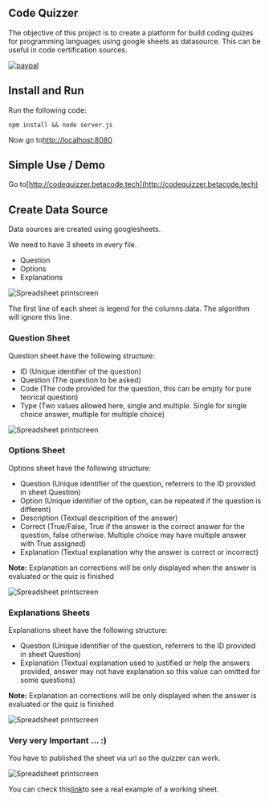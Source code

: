 ## Code Quizzer
The objective of this project is to create a platform for build coding quizes for programming languages using google sheets as datasource.
This can be useful in code certification sources.

[![paypal](https://raw.githubusercontent.com/Menda0/code-quizzer/master/buymecoffee.png)](https://www.paypal.com/cgi-bin/webscr?cmd=_s-xclick&hosted_button_id=MN9GJRESLJEXQ)



## Install and Run
Run the following code:
```
npm install && node server.js
```

Now go to[http://localhost:8080](http://localhost:8080)

## Simple Use / Demo
Go to[http://codequizzer.betacode.tech](http://codequizzer.betacode.tech)


## Create Data Source
Data sources are created using googlesheets.

We need to have 3 sheets in every file.

- Question
- Options
- Explanations

![Spreadsheet printscreen](https://raw.githubusercontent.com/Menda0/code-quizzer/master/print1.png)

The first line of each sheet is legend for the columns data. The algorithm will ignore this line.

### Question Sheet
Question sheet have the following structure:

- ID (Unique identifier of the question)
- Question (The question to be asked)
- Code (The code provided for the question, this can be empty for pure teorical question)
- Type (Two values allowed here, single and multiple. Single for single choice answer, multiple for multiple choice)

![Spreadsheet printscreen](https://raw.githubusercontent.com/Menda0/code-quizzer/master/print2.png)

### Options Sheet
Options sheet have the following structure: 
- Question (Unique identifier of the question, referrers to the ID provided in sheet Question)
- Option (Unique identifier of the option, can be repeated if the question is different)
- Description (Textual descripition of the answer)
- Correct (True/False, True if the answer is the correct answer for the question, false otherwise. Multiple choice may have multiple answer with True assigned)
- Explanation (Textual explanation why the answer is correct or incorrect)

**Note:**
Explanation an corrections will be only displayed when the answer is evaluated or the quiz is finished 

![Spreadsheet printscreen](https://raw.githubusercontent.com/Menda0/code-quizzer/master/print3.png)

### Explanations Sheets
Explanations sheet have the following structure:

- Question (Unique identifier of the question, referrers to the ID provided in sheet Question)
- Explanation (Textual explanation used to justified or help the answers provided, answer may not have explanation so this value can omitted for some questions)

**Note:**
Explanation an corrections will be only displayed when the answer is evaluated or the quiz is finished 

![Spreadsheet printscreen](https://raw.githubusercontent.com/Menda0/code-quizzer/master/print4.png)

### Very very Important ... :)
You have to published the sheet via url so the quizzer can work.

![Spreadsheet printscreen](https://raw.githubusercontent.com/Menda0/code-quizzer/master/print5.png)


You can check this[link](https://docs.google.com/spreadsheets/d/1MTD1givsY2n2dZcFJ7oHImEX_ngmk60OGdja45onVZc/edit?usp=sharing)to see a real example of a working sheet.




